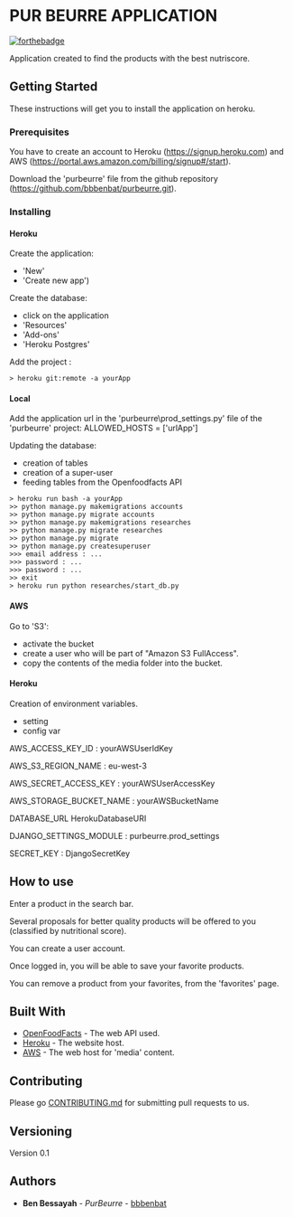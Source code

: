 # PUR BEURRE  APPLICATION

[![forthebadge](https://forthebadge.com/images/badges/made-with-python.svg)](https://forthebadge.com)

Application created to find the products with the best nutriscore.

## Getting Started

These instructions will get you to install the application on heroku.

### Prerequisites

You have to create an account to Heroku (https://signup.heroku.com) and AWS
(https://portal.aws.amazon.com/billing/signup#/start).

Download the 'purbeurre' file from the github repository
(https://github.com/bbbenbat/purbeurre.git).

### Installing

#### Heroku
Create the application:
- 'New'
- 'Create new app')

Create the database:
- click on the application
- 'Resources'
- 'Add-ons'
- 'Heroku Postgres'

Add the project :
```
> heroku git:remote -a yourApp 
```

#### Local
Add the application url in the 'purbeurre\prod_settings.py' file of the 'purbeurre' project:
ALLOWED_HOSTS = ['urlApp']

Updating the database:
- creation of tables
- creation of a super-user
- feeding tables from the Openfoodfacts API

```
> heroku run bash -a yourApp
>> python manage.py makemigrations accounts
>> python manage.py migrate accounts
>> python manage.py makemigrations researches
>> python manage.py migrate researches
>> python manage.py migrate
>> python manage.py createsuperuser
>>> email address : ...
>>> password : ...
>>> password : ...
>> exit
> heroku run python researches/start_db.py
```

#### AWS

Go to 'S3':
- activate the bucket
- create a user who will be part of "Amazon S3 FullAccess".
- copy the contents of the media folder into the bucket.

#### Heroku

Creation of environment variables.
- setting
- config var

AWS_ACCESS_KEY_ID : yourAWSUserIdKey

AWS_S3_REGION_NAME : eu-west-3

AWS_SECRET_ACCESS_KEY : yourAWSUserAccessKey

AWS_STORAGE_BUCKET_NAME : yourAWSBucketName

DATABASE_URL HerokuDatabaseURI

DJANGO_SETTINGS_MODULE : purbeurre.prod_settings

SECRET_KEY : DjangoSecretKey


## How to use

Enter a product in the search bar.

Several proposals for better quality products will be offered to you
(classified by nutritional score).

You can create a user account.

Once logged in, you will be able to save your favorite products.

You can remove a product from your favorites, from the 'favorites' page.

## Built With

* [OpenFoodFacts](https://wiki.openfoodfacts.org) - The web API used.
* [Heroku](https://www.heroku.com) - The website host.
* [AWS](https://aws.amazon.com) - The web host for 'media' content.

## Contributing

Please go [CONTRIBUTING.md](https://github.com/bbbenbat/purbeurre/pulls) for submitting pull requests to us.

## Versioning

Version 0.1

## Authors

* **Ben Bessayah** - *PurBeurre* - [bbbenbat](https://github.com/bbbenbat)




